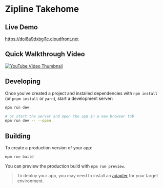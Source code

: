 # Zipline Takehome

## Live Demo

<https://doi8a9dxbgl1c.cloudfront.net>

## Quick Walkthrough Video

[![YouTube Video Thumbnail](https://img.youtube.com/vi/G20QpKsPiug/0.jpg)](https://www.youtube.com/watch?v=G20QpKsPiug)

## Developing

Once you've created a project and installed dependencies with `npm install` (or `pnpm install` or `yarn`), start a development server:

```bash
npm run dev

# or start the server and open the app in a new browser tab
npm run dev -- --open
```

## Building

To create a production version of your app:

```bash
npm run build
```

You can preview the production build with `npm run preview`.

> To deploy your app, you may need to install an [adapter](https://svelte.dev/docs/kit/adapters) for your target environment.
